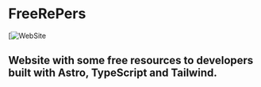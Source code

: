 # FreeRePers

[![WebSite](https://freerepers.vercel.app)

## Website with some free resources to developers built with Astro, TypeScript and Tailwind.
